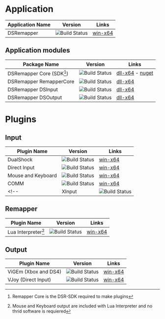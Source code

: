 # Application

| Application Name          | Version                                                                        | Links     |
|---------------------------|--------------------------------------------------------------------------------|-----------|
|DSRemapper                 |![Build Status](https://img.shields.io/badge/Build-Pre--Alpha-red?color=FF4000) |[win-x64](https://github.com/Oscar-Wohlfarhrt/DSRemapper/releases/)|

## Application modules

| Package Name              | Version                                                                        | Links     |
|---------------------------|--------------------------------------------------------------------------------|-----------|
|DSRemapper Core (SDK[^1])  |![Build Status](https://img.shields.io/badge/Build-Pre--Alpha-red?color=FF4000) |[dll-x64]() - [nuget]()|
|DSRemapper RemapperCore    |![Build Status](https://img.shields.io/badge/Build-Pre--Alpha-red?color=FF4000) |[dll-x64]()|
|DSRemapper DSInput         |![Build Status](https://img.shields.io/badge/Build-Pre--Alpha-red?color=FF4000) |[dll-x64]()|
|DSRemapper DSOutput        |![Build Status](https://img.shields.io/badge/Build-Pre--Alpha-red?color=FF4000) |[dll-x64]()|

[^1]:Remapper Core is the DSR-SDK required to make plugins

# Plugins

## Input

| Plugin Name               | Version                                                                        | Links     |
|---------------------------|--------------------------------------------------------------------------------|-----------|
|DualShock                  |![Build Status](https://img.shields.io/badge/Build-Pre--Alpha-red?color=FF4000) |[win-x64](https://github.com/Oscar-Wohlfarhrt/DSRemapper/releases/)|
|Direct Input               |![Build Status](https://img.shields.io/badge/Build-Pre--Alpha-red?color=FF4000) |[win-x64](https://github.com/Oscar-Wohlfarhrt/DSRemapper/releases/)|
|Mouse and Keyboard         |![Build Status](https://img.shields.io/badge/Build-Pre--Alpha-red?color=FF4000) |[win-x64](https://github.com/Oscar-Wohlfarhrt/DSRemapper/releases/)|
|COMM                       |![Build Status](https://img.shields.io/badge/Build-Pre--Alpha-red?color=FF4000) |[win-x64](https://github.com/Oscar-Wohlfarhrt/DSRemapper/releases/)|
<!--|XInput                     |![Build Status](https://img.shields.io/badge/Build-Pre--Alpha-red?color=FF4000) |[win-x64](https://github.com/Oscar-Wohlfarhrt/DSRemapper/releases/)|-->

## Remapper

| Plugin Name               | Version                                                                        | Links     |
|---------------------------|--------------------------------------------------------------------------------|-----------|
|Lua Interpreter[^2]        |![Build Status](https://img.shields.io/badge/Build-Pre--Alpha-red?color=FF4000) |[win-x64](https://github.com/Oscar-Wohlfarhrt/DSRemapper/releases/)|

[^2]: Mouse and Keyboard output are included with Lua Interpreter and no thrid software is requiered

## Output

| Plugin Name               | Version                                                                        | Links     |
|---------------------------|--------------------------------------------------------------------------------|-----------|
|ViGEm (Xbox and DS4)       |![Build Status](https://img.shields.io/badge/Build-Pre--Alpha-red?color=FF4000) |[win-x64](https://github.com/Oscar-Wohlfarhrt/DSRemapper/releases/)|
|VJoy (Direct Input)        |![Build Status](https://img.shields.io/badge/Build-Pre--Alpha-red?color=FF4000) |[win-x64](https://github.com/Oscar-Wohlfarhrt/DSRemapper/releases/)|
